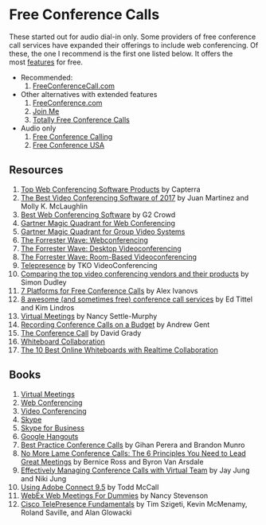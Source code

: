 # Free Conference Calls

These started out for audio dial-in only. Some providers of free conference call services have expanded their offerings to include web conferencing. Of these, the one I recommend is the first one listed below. It offers the most [features](http://www.freeconferencecall.com/features) for free. 

* Recommended: 
    1. [FreeConferenceCall.com](http://www.freeconferencecall.com/)
* Other alternatives with extended features
    1. [FreeConference.com](http://www.freeconference.com/)
    2. [Join Me](http://www.join.me/solutions/free-conference-call)
    3. [Totally Free Conference Calls](http://www.totallyfreeconferencecalls.com/)
* Audio only
    1. [Free Conference Calling](http://www.freeconferencecalling.com/)
    2. [Free Conference USA](http://freeconferenceusa.com/)

## Resources

1. [Top Web Conferencing Software Products](http://www.capterra.com/web-conferencing-software/) by Capterra
2. [The Best Video Conferencing Software of 2017](http://www.pcmag.com/article2/0,2817,2388678,00.asp) by Juan Martinez and Molly K. McLaughlin
3. [Best Web Conferencing Software](http://www.g2crowd.com/categories/web-conferencing) by G2 Crowd
4. [Gartner Magic Quadrant for Web Conferencing](http://zoom.us/gartner)
5. [Gartner Magic Quadrant for Group Video Systems](http://www.gartner.com/doc/reprints?ct=160715&id=1-3BQW8ZJ&st=sb)
6. [The Forrester Wave: Webconferencing](http://www.forrester.com/report/The+Forrester+Wave+Webconferencing+Q3+2013/-/E-RES102041)
7. [The Forrester Wave: Desktop Videoconferencing](http://www.forrester.com/report/The+Forrester+Wave+Desktop+Videoconferencing+Q3+2013/-/E-RES102061)
8. [The Forrester Wave: Room-Based Videoconferencing](http://www.forrester.com/report/The+Forrester+Wave+RoomBased+Videoconferencing+Q3+2012/-/E-RES61481)
9. [Telepresence](http://www.video-conferencing.com/definition/telepresence.html) by TKO VideoConferencing
10. [Comparing the top video conferencing vendors and their products](http://searchunifiedcommunications.techtarget.com/feature/Comparing-the-top-video-conferencing-vendors-and-their-products) by Simon Dudley
11. [7 Platforms for Free Conference Calls](http://www.huffingtonpost.com/alex-ivanovs/7-platforms-for-free-conf_b_6163396.html) by Alex Ivanovs
12. [8 awesome (and sometimes free) conference call services](http://www.cio.com/article/3069603/collaboration/8-awesome-and-sometimes-free-conference-call-services.html) by Ed Tittel and Kim Lindros
13. [Virtual Meetings](http://www.guidedinsights.com/articles-guides/#Virtual%20Meetings) by Nancy Settle-Murphy
14. [Recording Conference Calls on a Budget](http://www.radiopoets.com/library/PhoneCallRecording.pdf) by Andrew Gent
15. [The Conference Call](http://youtu.be/zbJAJEtNUX0) by David Grady
16. [Whiteboard Collaboration](http://www.quora.com/How-can-I-collaborate-on-a-physical-whiteboard-with-remote-teammates)
17. [The 10 Best Online Whiteboards with Realtime Collaboration](http://getvoip.com/blog/2016/09/14/online-whiteboard-collaboration/)

## Books

1. [Virtual Meetings](http://www.amazon.com/s/ref=nb_sb_noss_2?url=search-alias%3Dstripbooks&field-keywords=virtual+meetings&rh=n%3A283155%2Ck%3Avirtual+meetings)
2. [Web Conferencing](http://www.amazon.com/s/ref=nb_sb_noss_2?url=search-alias%3Dstripbooks&field-keywords=web+conferencing)
3. [Video Conferencing](http://www.amazon.com/s/ref=nb_sb_noss_1?url=search-alias%3Dstripbooks&field-keywords=video+conferencing&rh=n%3A283155%2Ck%3Avideo+conferencing)
4. [Skype](http://www.amazon.com/s/ref=nb_sb_ss_rsis_1_0?url=search-alias%3Dstripbooks&field-keywords=skype)
5. [Skype for Business](http://www.amazon.com/s/ref=nb_sb_noss_2?url=search-alias%3Dstripbooks&field-keywords=skype+for+business&rh=n%3A283155%2Ck%3Askype+for+business)
6. [Google Hangouts](http://www.amazon.com/s/ref=nb_sb_noss_2?url=search-alias%3Dstripbooks&field-keywords=google+hangouts&rh=n%3A283155%2Ck%3Agoogle+hangouts)
7. [Best Practice Conference Calls](http://www.amazon.com/Practice-Conference-Calls-Gihan-Perera-ebook/dp/B007WPKOSE/) by Gihan Perera and Brandon Munro
8. [No More Lame Conference Calls: The 6 Principles You Need to Lead Great Meetings](http://www.amazon.com/More-Lame-Conference-Calls-Principles-ebook/dp/B005EGICSW/) by Bernice Ross and Byron Van Arsdale
9. [Effectively Managing Conference Calls with Virtual Team](http://www.amazon.com/Effectively-Managing-Conference-Calls-Virtual-ebook/dp/B01DT4IYN8/) by Jay Jung and Niki Jung
10. [Using Adobe Connect 9.5](http://www.amazon.com/Using-Adobe-Connect-Todd-McCall/dp/1537531557/) by Todd McCall
11. [WebEx Web Meetings For Dummies](http://www.amazon.com/WebEx-Meetings-Dummies-Nancy-Stevenson/dp/076457941X/) by Nancy Stevenson
12. [Cisco TelePresence Fundamentals](http://www.amazon.com/Cisco-TelePresence-Fundamentals-Tim-Szigeti/dp/1587055937/) by Tim Szigeti, Kevin McMenamy, Roland Saville, and Alan Glowacki


